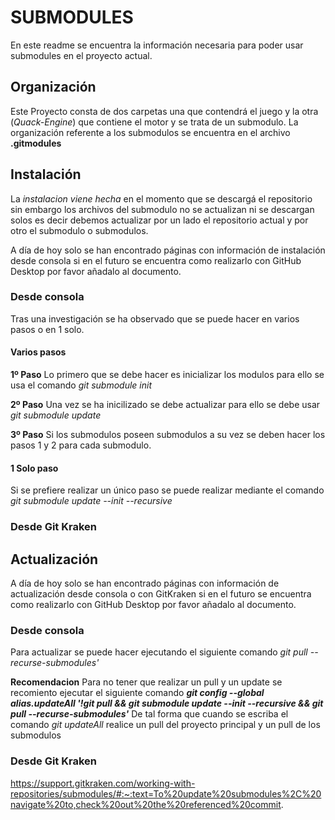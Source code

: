 # SUBMODULES

En este readme se encuentra la información necesaria para poder usar submodules en el proyecto actual.

## Organización

Este Proyecto consta de dos carpetas una que contendrá el juego y la otra (*Quack-Engine*) que contiene el motor y se trata de un submodulo.
La organización referente a los submodulos se encuentra en el archivo **.gitmodules**

## Instalación

La *instalacion viene hecha* en el momento que se descargá el repositorio sin embargo los archivos del submodulo no se actualizan ni se descargan solos es decir debemos actualizar por un lado el repositorio actual y por otro el submodulo o submodulos.

A día de hoy solo se han encontrado páginas con información de instalación desde consola si en el futuro se encuentra como realizarlo con GitHub Desktop por favor añadalo al documento.

### Desde consola

Tras una investigación se ha observado que se puede hacer en varios pasos o en 1 solo.
#### Varios pasos

**1º Paso** Lo primero que se debe hacer es inicializar los modulos para ello se usa el comando *git submodule init*

**2º Paso** Una vez se ha inicilizado se debe actualizar para ello se debe usar *git submodule update*

**3º Paso** Si los submodulos poseen submodulos a su vez se deben hacer los pasos 1 y 2 para cada submodulo.

#### 1 Solo paso

Si se prefiere realizar un único paso se puede realizar mediante el comando *git submodule update --init --recursive* 

### Desde Git Kraken

## Actualización
A día de hoy solo se han encontrado páginas con información de actualización desde consola o con GitKraken si en el futuro se encuentra como realizarlo con GitHub Desktop por favor añadalo al documento.

### Desde consola

Para actualizar se puede hacer ejecutando el siguiente comando *git pull --recurse-submodules'*

**Recomendacion**
Para no tener que realizar un pull y un update se recomiento ejecutar el siguiente comando ***git config --global alias.updateAll '!git pull && git submodule update --init --recursive && git pull --recurse-submodules'***
De tal forma que cuando se escriba el comando *git updateAll* realice un pull del proyecto principal y un pull de los submodulos


### Desde Git Kraken

https://support.gitkraken.com/working-with-repositories/submodules/#:~:text=To%20update%20submodules%2C%20navigate%20to,check%20out%20the%20referenced%20commit.